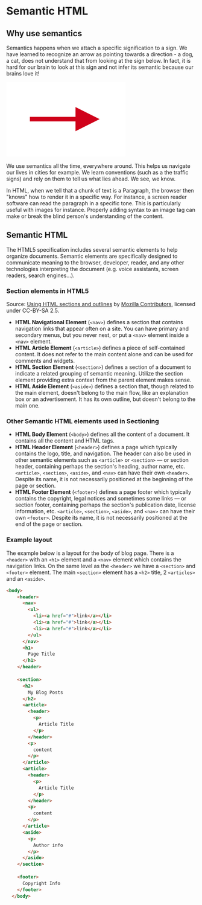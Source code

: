 # Semantic HTML

## Why use semantics

Semantics happens when we attach a specific signification to a sign. We have learned to recognize an arrow as pointing towards a direction - a dog, a cat, does not understand that from looking at the sign below. In fact, it is hard for our brain to look at this sign and not infer its semantic because our brains love it!

![](./assets/arrow.png)

We use semantics all the time, everywhere around. This helps us navigate our lives in cities for example. We learn conventions (such as a the traffic signs) and rely on them to tell us what lies ahead. We see, we know.

In HTML, when we tell that a chunk of text is a Paragraph, the browser then "knows" how to render it in a specific way. For instance, a screen reader software can read the paragraph in a specific tone. This is particularly useful with images for instance. Properly adding syntax to an image tag can make or break the blind person's understanding of the content.

## Semantic HTML

The HTML5 specification includes several semantic elements to help organize documents. Semantic elements are specifically designed to communicate meaning to the browser, developer, reader, and any other technologies interpreting the document (e.g. voice assistants, screen readers, search engines...).

### Section elements in HTML5

Source: [Using HTML sections and outlines](https://developer.mozilla.org/en-US/docs/Web/Guide/HTML/Using_HTML_sections_and_outlines#section_elements_in_html5) by [Mozilla Contributors](https://developer.mozilla.org/en-US/docs/Web/Guide/HTML/Using_HTML_sections_and_outlines/contributors.txt), licensed under CC-BY-SA 2.5.

- **HTML Navigational Element** (`<nav>`) defines a section that contains navigation links that appear often on a site. You can have primary and secondary menus, but you never nest, or put a `<nav>` element inside a `<nav>` element.
- **HTML Article Element** (`<article>`) defines a piece of self-contained content. It does not refer to the main content alone and can be used for comments and widgets.
- **HTML Section Element** (`<section>`) defines a section of a document to indicate a related grouping of semantic meaning. Utilize the section element providing extra context from the parent element makes sense.
- **HTML Aside Element** (`<aside>`) defines a section that, though related to the main element, doesn't belong to the main flow, like an explanation box or an advertisement. It has its own outline, but doesn't belong to the main one.

### Other Semantic HTML elements used in Sectioning

- **HTML Body Element** (`<body>`) defines all the content of a document. It contains all the content and HTML tags.
- **HTML Header Element** (`<header>`) defines a page which typically contains the logo, title, and navigation. The header can also be used in other semantic elements such as `<article>` or `<section>` — or section header, containing perhaps the section's heading, author name, etc. `<article>`, `<section>`, `<aside>`, and `<nav>` can have their own `<header>`. Despite its name, it is not necessarily positioned at the beginning of the page or section.
- **HTML Footer Element** (`<footer>`) defines a page footer which typically contains the copyright, legal notices and sometimes some links — or section footer, containing perhaps the section's publication date, license information, etc. `<article>`, `<section>`, `<aside>`, and `<nav>` can have their own `<footer>`. Despite its name, it is not necessarily positioned at the end of the page or section.

### Example layout

The example below is a layout for the body of blog page. There is a `<header>` with an `<h1>` element and a `<nav>` element which contains the navigation links. On the same level as the `<header>` we have a `<section>` and `<footer>` element. The main `<section>` element has a `<h2>` title, 2 `<articles>` and an `<aside>`.

```html
<body>
    <header>
      <nav>
        <ul>
          <li><a href="#">link</a></li>
          <li><a href="#">link</a></li>
          <li><a href="#">link</a></li>
        </ul>
      </nav>
      <h1>
        Page Title
      </h1>
    </header>

    <section>
      <h2>
        My Blog Posts
      </h2>
      <article>
        <header>
          <p>
            Article Title
          </p>
        </header>
        <p>
          content
        </p>
      </article>
      <article>
        <header>
          <p>
            Article Title
          </p>
        </header>
        <p>
          content
        </p>
      </article>
      <aside>
        <p>
          Author info
        </p>
      </aside>
    </section>

    <footer>
      Copyright Info
    </footer>
  </body>
```

